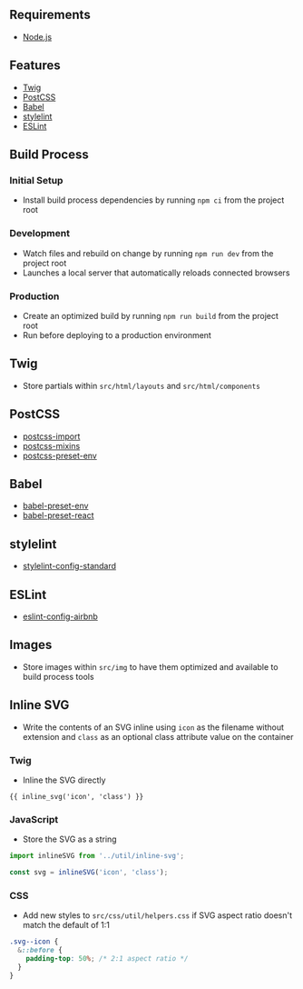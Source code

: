 ## Requirements
- [Node.js](https://nodejs.org/)

## Features
- [Twig](https://twig.symfony.com/)
- [PostCSS](https://postcss.org/)
- [Babel](https://babeljs.io/)
- [stylelint](https://stylelint.io/)
- [ESLint](https://eslint.org/)

## Build Process

### Initial Setup
- Install build process dependencies by running `npm ci` from the project root

### Development
- Watch files and rebuild on change by running `npm run dev` from the project root
- Launches a local server that automatically reloads connected browsers

### Production
- Create an optimized build by running `npm run build` from the project root
- Run before deploying to a production environment

## Twig
- Store partials within `src/html/layouts` and `src/html/components`

## PostCSS
- [postcss-import](https://github.com/postcss/postcss-import)
- [postcss-mixins](https://github.com/postcss/postcss-mixins)
- [postcss-preset-env](https://preset-env.cssdb.org/)

## Babel
- [babel-preset-env](https://babeljs.io/docs/en/babel-preset-env)
- [babel-preset-react](https://babeljs.io/docs/en/babel-preset-react)

## stylelint
- [stylelint-config-standard](https://github.com/stylelint/stylelint-config-standard)

## ESLint
- [eslint-config-airbnb](https://github.com/airbnb/javascript/tree/master/packages/eslint-config-airbnb)

## Images
- Store images within `src/img` to have them optimized and available to build process tools

## Inline SVG
- Write the contents of an SVG inline using `icon` as the filename without extension and `class` as an optional class attribute value on the container

### Twig
- Inline the SVG directly

```twig
{{ inline_svg('icon', 'class') }}
```

### JavaScript
- Store the SVG as a string

```javascript
import inlineSVG from '../util/inline-svg';

const svg = inlineSVG('icon', 'class');
```

### CSS
- Add new styles to `src/css/util/helpers.css` if SVG aspect ratio doesn't match the default of 1:1

```css
.svg--icon {
  &::before {
    padding-top: 50%; /* 2:1 aspect ratio */
  }
}
```
